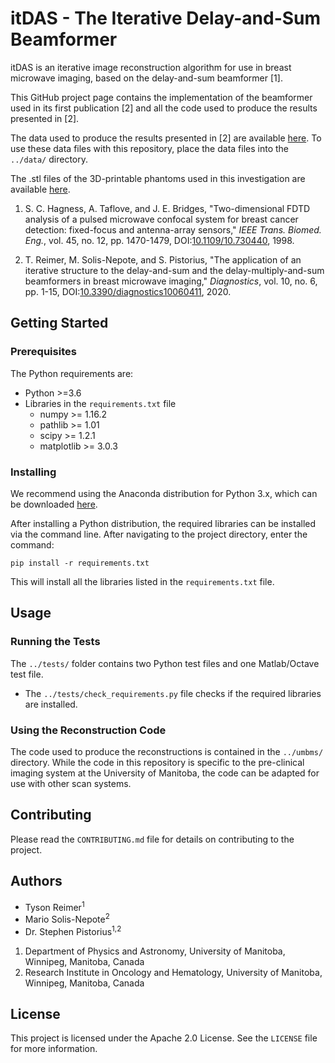 # itDAS - The Iterative Delay-and-Sum Beamformer

itDAS is an iterative image reconstruction algorithm for use in breast
microwave imaging, based on the delay-and-sum beamformer [1]. 

This GitHub project page contains the implementation of the beamformer used
in its first publication [2] and all the code used to produce the results
presented in [2].

The data used to produce the results presented in [2] are available
[here](https://bit.ly/itDAS-data). To use these data files with this 
repository, place the data files into the `../data/` directory.

The .stl files of the 3D-printable phantoms used in this investigation
are available [here](https://bit.ly/itDAS-phantoms).

1. S. C. Hagness, A. Taflove, and J. E. Bridges, "Two-dimensional FDTD analysis of a
pulsed microwave confocal system for breast cancer detection: fixed-focus
and antenna-array sensors," _IEEE Trans. Biomed. Eng._, vol. 45, no. 12, pp. 1470-1479,
DOI:[10.1109/10.730440](https://doi.org/10.1109/10.730440), 1998. 

2. T. Reimer, M. Solis-Nepote, and S. Pistorius, "The application of an iterative
structure to the delay-and-sum and the delay-multiply-and-sum beamformers in
breast microwave imaging," _Diagnostics_, vol. 10, no. 6, pp. 1-15,
DOI:[10.3390/diagnostics10060411](https://doi.org/10.3390/diagnostics10060411), 2020. 

## Getting Started

### Prerequisites

The Python requirements are:

- Python >=3.6
- Libraries in the `requirements.txt` file
    - numpy >= 1.16.2
    - pathlib >= 1.01
    - scipy >= 1.2.1
    - matplotlib >= 3.0.3

### Installing

We recommend using the Anaconda distribution for Python 3.x, which can be
 downloaded [here](https://www.anaconda.com/distribution/).
 
After installing a Python distribution, the required libraries can be
installed via the command line. After navigating to the project directory, 
enter the command:
 
```
pip install -r requirements.txt
```

This will install all the libraries listed in the `requirements.txt` file.

## Usage

### Running the Tests

The `../tests/` folder contains two Python test files and one 
Matlab/Octave test file. 

- The `../tests/check_requirements.py` file checks if the required libraries
 are installed.

### Using the Reconstruction Code

The code used to produce the reconstructions is contained in the `../umbms/`
directory. While the code in this repository is specific to the pre-clinical
imaging system at the University of Manitoba, the code can be adapted for use
with other scan systems. 

## Contributing

Please read the `CONTRIBUTING.md` file for details on contributing to the
project.


## Authors

- Tyson Reimer<sup>1</sup>
- Mario Solis-Nepote<sup>2</sup>
- Dr. Stephen Pistorius<sup>1,2</sup>

1. Department of Physics and Astronomy, University of Manitoba, Winnipeg,
Manitoba, Canada
2. Research Institute in Oncology and Hematology, University of Manitoba,
Winnipeg, Manitoba, Canada

## License

This project is licensed under the Apache 2.0 License. See the `LICENSE` file
for more information.
